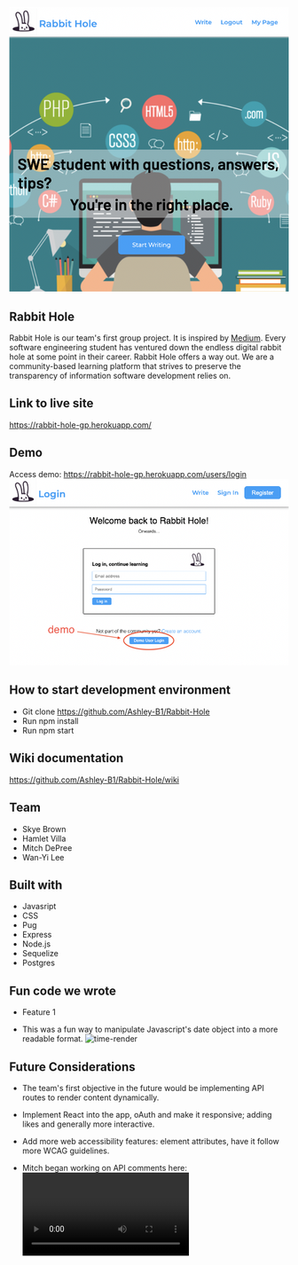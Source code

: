 ![splash](/images/readme-media/splash-rh.png)

## Rabbit Hole 
Rabbit Hole is our team's first group project. It is inspired by [Medium](https://medium.com/). Every software engineering student has ventured down the endless digital rabbit hole at some point in their career. Rabbit Hole offers a way out. We are a community-based learning platform that strives to preserve the transparency of information software development relies on.

## Link to live site
https://rabbit-hole-gp.herokuapp.com/

## Demo
Access demo: https://rabbit-hole-gp.herokuapp.com/users/login
![demo](/images/readme-media/demo-rh.png)

## How to start development environment
- Git clone https://github.com/Ashley-B1/Rabbit-Hole
- Run npm install
- Run npm start

## Wiki documentation
https://github.com/Ashley-B1/Rabbit-Hole/wiki

## Team
- Skye Brown
- Hamlet Villa
- Mitch DePree
- Wan-Yi Lee

## Built with
- Javasript
- CSS
- Pug
- Express
- Node.js
- Sequelize
- Postgres

## Fun code we wrote
- Feature 1


- This was a fun way to manipulate Javascript's date object into a more readable format.
![time-render](/images/readme-media/ddate-render-rh.png)

## Future Considerations
- The team's first objective in the future would be implementing API routes to render content dynamically.
- Implement React into the app, oAuth and make it responsive; adding likes and generally more interactive.
- Add more web accessibility features: element attributes, have it follow more WCAG guidelines. 

- Mitch began working on API comments here:
![api](/images/readme-media/api.mov)

